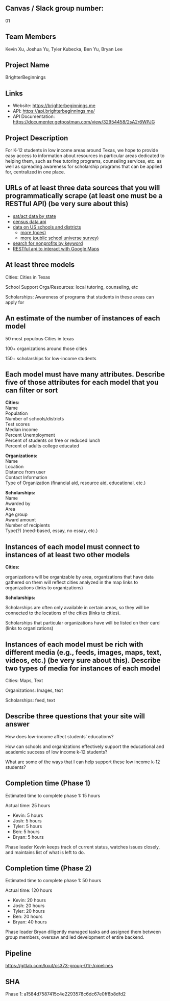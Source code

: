 ## Canvas / Slack group number:
01

## Team Members
Kevin Xu, Joshua Yu, Tyler Kubecka, Ben Yu, Bryan Lee

## Project Name
BrighterBeginnings

## Links
- Website: https://brighterbeginnings.me
- API: https://api.brighterbeginnings.me/
- API Documentation: https://documenter.getpostman.com/view/32954458/2sA2r6WPJG

## Project Description
For K-12 students in low income areas around Texas, we hope to provide easy access to information about resources in particular areas dedicated to helping them, such as free tutoring programs, counseling services, etc. as well as spreading awareness for scholarship programs that can be applied for, centralized in one place.

## URLs of at least three data sources that you will programmatically scrape (at least one must be a RESTful API) (be very sure about this)
 - [sat/act data by state](https://github.com/jasminevasandani/ACT_SAT_Data_Recommendations/tree/master/data)
- [census data api](https://www.census.gov/data/developers/data-sets.html)
- [data on US schools and districts](https://educationdata.urban.org/documentation/index.html)
	- [more (nces)](https://nces.ed.gov/ccd/)
	- [more (public school universe survey)](https://nces.ed.gov/ccd/pubschuniv.asp)
- [search for nonprofits by keyword](https://www.guidestar.org/search)
- [RESTful api to interact with Google Maps](https://tryapis.com/googlemaps)
## At least three models
Cities: Cities in Texas

School Support Orgs/Resources: local tutoring, counseling, etc

Scholarships: Awareness of programs that students in these areas can apply for

## An estimate of the number of instances of each model
50 most populous Cities in texas

100+ organizations around those cities

150+ scholarships for low-income students

## Each model must have many attributes. Describe five of those attributes for each model that you can filter or sort
**Cities:**\
Name\
Population\
Number of schools/districts\
Test scores\
Median income\
Percent Unemployment\
Percent of students on free or reduced lunch\
Percent of adults college educated

**Organizations:**\
Name\
Location\
Distance from user\
Contact Information\
Type of Organization (financial aid, resource aid, educational, etc.)

**Scholarships:**\
Name\
Awarded by\
Area\
Age group\
Award amount\
Number of recipients\
Type(?) (need-based, essay, no essay, etc.)

## Instances of each model must connect to instances of at least two other models
**Cities:**

organizations will be organizable by area, organizations that have data gathered on them will reflect cities analyzed in the map links to organizations (links to organizations)

  

**Scholarships:**

Scholarships are often only available in certain areas, so they will be connected to the locations of the cities (links to cities).

Scholarships that particular organizations have will be listed on their card (links to organizations)

  

## Instances of each model must be rich with different media (e.g., feeds, images, maps, text, videos, etc.) (be very sure about this). Describe two types of media for instances of each model

Cities: Maps, Text

Organizations: Images, text

Scholarships: feed, text

  

## Describe three questions that your site will answer

How does low-income affect students’ educations?

  

How can schools and organizations effectively support the educational and academic success of low income k-12 students?

  

What are some of the ways that I can help support these low income k-12 students?

## Completion time (Phase 1)
Estimated time to complete phase 1: 15 hours

Actual time: 25 hours
- Kevin: 5 hours
- Josh: 5 hours
- Tyler: 5 hours
- Ben: 5 hours
- Bryan: 5 hours

Phase leader Kevin keeps track of current status, watches issues closely, and maintains list of what is left to do.

## Completion time (Phase 2)
Estimated time to complete phase 1: 50 hours

Actual time: 120 hours
- Kevin: 20 hours
- Josh: 20 hours
- Tyler: 20 hours
- Ben: 20 hours
- Bryan: 40 hours

Phase leader Bryan diligently managed tasks and assigned them between group members, oversaw and led development of entire backend.

## Pipeline
https://gitlab.com/kxut/cs373-group-01/-/pipelines

## SHA
Phase 1: a1584d7587415c4e2293578c6dc67e0ff8b8dfd2
